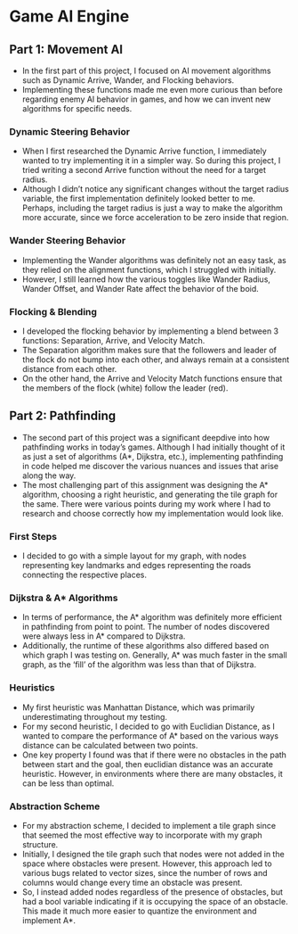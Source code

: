 # Game AI Engine

## Part 1: Movement AI

* In the first part of this project, I focused on AI movement algorithms such as Dynamic Arrive, Wander, and Flocking behaviors.
* Implementing these functions made me even more curious than before regarding enemy AI behavior in games, and how we can invent new algorithms for specific needs.

### Dynamic Steering Behavior
* When I first researched the Dynamic Arrive function, I immediately wanted to try implementing it in a simpler way. So during this project, I tried writing a second Arrive function without the need for a target radius.
* Although I didn’t notice any significant changes without the target radius variable, the first implementation definitely looked better to me. Perhaps, including the target radius is just a way to make the algorithm more accurate, since we force acceleration to be zero inside that region.

### Wander Steering Behavior
* Implementing the Wander algorithms was definitely not an easy task, as they relied on the alignment functions, which I struggled with initially.
* However, I still learned how the various toggles like Wander Radius, Wander Offset, and Wander Rate affect the behavior of the boid.

### Flocking & Blending
* I developed the flocking behavior by implementing a blend between 3 functions: Separation, Arrive, and Velocity Match.
* The Separation algorithm makes sure that the followers and leader of the flock do not bump into each other, and always remain at a consistent distance from each other.
* On the other hand, the Arrive and Velocity Match functions ensure that the members of the flock (white) follow the leader (red).

## Part 2: Pathfinding

* The second part of this project was a significant deepdive into how pathfinding works in today’s games. Although I had initially thought of it as just a set of algorithms (A*, Dijkstra, etc.), implementing pathfinding in code helped me discover the various nuances and issues that arise along the way.
* The most challenging part of this assignment was designing the A* algorithm, choosing a right heuristic, and generating the tile graph for the same. There were various points during my work where I had to research and choose correctly how my implementation would look like.

### First Steps
* I decided to go with a simple layout for my graph, with nodes representing key landmarks and edges representing the roads connecting the respective places.

### Dijkstra & A* Algorithms
* In terms of performance, the A* algorithm was definitely more efficient in pathfinding from point to point. The number of nodes discovered were always less in A* compared to Dijkstra.
* Additionally, the runtime of these algorithms also differed based on which graph I was testing on. Generally, A* was much faster in the small graph, as the ‘fill’ of the algorithm was less than that of Dijkstra.

### Heuristics
* My first heuristic was Manhattan Distance, which was primarily underestimating throughout my testing.
* For my second heuristic, I decided to go with Euclidian Distance, as I wanted to compare the performance of A* based on the various ways distance can be calculated between two points. 
* One key property I found was that if there were no obstacles in the path between start and the goal, then euclidian distance was an accurate heuristic. However, in environments where there are many obstacles, it can be less than optimal.

### Abstraction Scheme
* For my abstraction scheme, I decided to implement a tile graph since that seemed the most effective way to incorporate with my graph structure.
* Initially, I designed the tile graph such that nodes were not added in the space where obstacles were present. However, this approach led to various bugs related to vector sizes, since the number of rows and columns would change every time an obstacle was present.
* So, I instead added nodes regardless of the presence of obstacles, but had a bool variable indicating if it is occupying the space of an obstacle. This made it much more easier to quantize the environment and implement A*.


